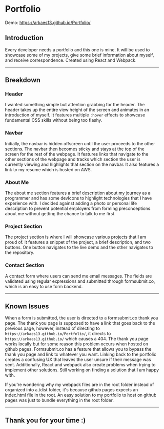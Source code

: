 # Portfolio

Demo: https://arkaes13.github.io/Portfolio/

## Introduction
Every developer needs a portfolio and this one is mine. It will be used to showcase some of my projects, give some brief information about myself, and receive correspondence. Created using React and Webpack.

---

## Breakdown

### Header
I wanted something simple but attention grabbing for the header. The header takes up the entire view height of the screen and animates in an introduction of myself. It features multiple `:hover` effects to showcase fundamental CSS skills without being too flashy. 

### Navbar
Initially, the navbar is hidden offscreen until the user proceeds to the other sections. The navbar then becomes sticky and stays at the top of the screen for the rest of the webpage. It features links that navigate to the other sections of the webpage and tracks which section the user is currently viewing and highlights that section on the navbar. It also features a link to my resume which is hosted on AWS.

### About Me
The about me section features a brief description about my journey as a programmer and has some devIcons to highlight technologies that I have experience with. I decided against adding a photo or personal life description to prevent potential employers from forming preconceptions about me without getting the chance to talk to me first.

### Project Section
The project section is where I will showcase various projects that I am proud of. It features a snippet of the project, a brief description, and two buttons. One button navigates to the live demo and the other navigates to the repository.

### Contact Section
A contact form where users can send me email messages. The fields are validated using regular expressions and submitted through formsubmit.co, which is an easy to use form backend.

---

## Known Issues
When a form is submitted, the user is directed to a formsubmit.co thank you page. The thank you page is supposed to have a link that goes back to the previous page, however, instead of directing to `https://arkaes13.github.io/Portfolio/`, it directs to `https://arkaes13.github.io/` which causes a 404. The thank you page works locally but for some reason this problem occurs when hosted on github pages. Formsubmit.co has a feature that allows you to bypass the thank you page and link to whatever you want. Linking back to the portfolio creates a confusing UX that leaves the user unsure if their message was sent. Additionally, React and webpack also create problems when trying to implement other solutions. Still working on finding a solution that I am happy with.

If you're wondering why my webpack files are in the root folder instead of organized into a /dist folder, it's because github pages expects an index.html file in the root. An easy solution to my portfolio to host on github pages was just to bundle everything in the root folder.

---

## Thank you for your time :)